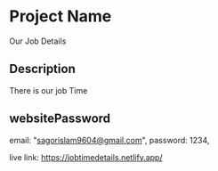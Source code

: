 # Project Name

Our Job Details

## Description

There is our job Time

## websitePassword

email: "sagorislam9604@gmail.com",
password: 1234,

live link:
https://jobtimedetails.netlify.app/
